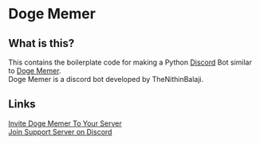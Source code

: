 # Doge Memer
## What is this?
This contains the boilerplate code for making a Python [Discord](https://discord.com/) Bot similar to [Doge Memer](https://discordbotlist.com/bots/doge-memer).          
Doge Memer is a discord bot developed by TheNithinBalaji.       

## Links       
[Invite Doge Memer To Your Server](https://discordbotlist.com/bots/doge-memer)           
[Join Support Server on Discord](https://discord.gg/Xqgzyngnda)  
